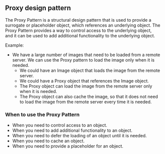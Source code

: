 ## Proxy design pattern

The Proxy Pattern is a structural design pattern that is used to provide a surrogate or placeholder object, which references an underlying object. The Proxy Pattern provides a way to control access to the underlying object, and it can be used to add additional functionality to the underlying object.

Example:
- We have a large number of images that need to be loaded from a remote server. We can use the Proxy pattern to load the image only when it is needed.
    - We could have an Image object that loads the image from the remote server.
    - We could have a Proxy object that references the Image object.
    - The Proxy object can load the image from the remote server only when it is needed.
    - The Proxy object can also cache the image, so that it does not need to load the image from the remote server every time it is needed.

### When to use the Proxy Pattern
- When you need to control access to an object.
- When you need to add additional functionality to an object.
- When you need to defer the loading of an object until it is needed.
- When you need to cache an object.
- When you need to provide a placeholder for an object.